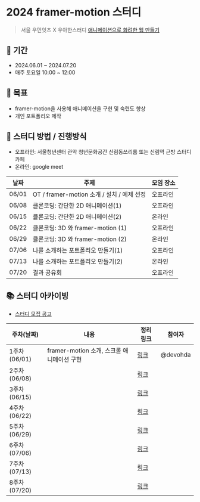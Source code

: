 # 2024 framer-motion 스터디

> 서울 우먼잇츠 X 우아한스터디 [애니메이션으로 화려한 웹 만들기](https://puffy-stick-fa1.notion.site/425a2336698c4c81bf54bc308794034f?pvs=74)


## 📅 기간

- 2024.06.01 ~ 2024.07.20
- 매주 토요일 10:00 ~ 12:00

## 📌 목표

- framer-motion을 사용해 애니메이션을 구현 및 숙련도 향상
- 개인 포트폴리오 제작

## 📝 스터디 방법 / 진행방식
- 오프라인: 서울청년센터 관악 청년문화공간 신림동쓰리룸 또는 신림역 근방 스터디카페
- 온라인: google meet


| 날짜  | 주제                                                       | 모임 장소 |
| ----- | ---------------------------------------------------------- | --------- |
| 06/01 | OT / framer-motion 소개 / 설치 / 예제 선정 | 오프라인  |
| 06/08 | 클론코딩: 간단한 2D 애니메이션(1)                          | 오프라인  |
| 06/15 | 클론코딩: 간단한 2D 애니메이션(2)                          | 온라인    |
| 06/22 | 클론코딩: 3D 와 framer-motion (1)                          | 오프라인  |
| 06/29 | 클론코딩: 3D 와 framer-motion (2)                          | 온라인    |
| 07/06 | 나를 소개하는 포트폴리오 만들기(1)                         | 오프라인  |
| 07/13 | 나를 소개하는 포트폴리오 만들기(2)                         | 온라인    |
| 07/20 | 결과 공유회                                                | 오프라인  |

## 📚 스터디 아카이빙

- [스터디 모집 공고](https://puffy-stick-fa1.notion.site/425a2336698c4c81bf54bc308794034f?pvs=74)

| 주차(날짜) | 내용 | 정리 링크 | 참여자 |
| ---- | ---- | ---- | ---- |
| 1주차(06/01) | framer-motion 소개, 스크롤 애니메이션 구현 | [링크]() | @devohda |
| 2주차(06/08) | | [링크]() | |
| 3주차(06/15) | | [링크]() | |
| 4주차(06/22) | | [링크]() | |
| 5주차(06/29) | | [링크]() | |
| 6주차(07/06) | | [링크]() | |
| 7주차(07/13) | | [링크]() | |
| 8주차(07/20) | | [링크]() | |
